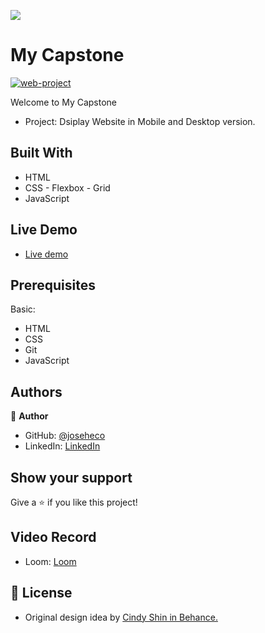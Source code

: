 ![](https://img.shields.io/badge/Microverse-blueviolet)

# My Capstone



<a href="https://ibb.co/XV8Tvdx"><img src="https://i.ibb.co/nRCS5VM/web-project.jpg" alt="web-project" border="0"></a>

Welcome to My Capstone

- Project: Dsiplay Website in Mobile and Desktop version.

## Built With

- HTML
- CSS - Flexbox - Grid
- JavaScript


## Live Demo

- [Live demo](https://joseheco.github.io/CapStone1/index.html)

## Prerequisites

Basic:
  - HTML
  - CSS
  - Git
  - JavaScript

## Authors

👤 **Author**

- GitHub: [@joseheco](https://github.com/joseheco)
- LinkedIn: [LinkedIn](https://linkedin.com/in/joseherreraco)


## Show your support

Give a ⭐️ if you like this project!

## Video Record

- Loom: [Loom](https://www.loom.com/share/8d9425e339e24ad985c18e4f5def132d)


## 📝 License

- Original design idea by [Cindy Shin in Behance.](https://www.behance.net/adagio07)
